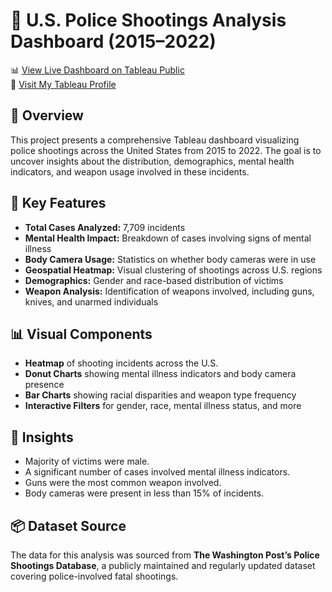 # 🚨 U.S. Police Shootings Analysis Dashboard (2015–2022)

📊 [View Live Dashboard on Tableau Public](https://public.tableau.com/app/profile/darshan.lakhankiya/viz/U_S_PoliceShootingsAnalysisDashboard_17504749187690/Dashboard)  
🔗 [Visit My Tableau Profile](https://public.tableau.com/app/profile/darshan.lakhankiya)

## 📌 Overview
This project presents a comprehensive Tableau dashboard visualizing police shootings across the United States from 2015 to 2022. The goal is to uncover insights about the distribution, demographics, mental health indicators, and weapon usage involved in these incidents.

## 📂 Key Features
- **Total Cases Analyzed:** 7,709 incidents  
- **Mental Health Impact:** Breakdown of cases involving signs of mental illness  
- **Body Camera Usage:** Statistics on whether body cameras were in use  
- **Geospatial Heatmap:** Visual clustering of shootings across U.S. regions  
- **Demographics:** Gender and race-based distribution of victims  
- **Weapon Analysis:** Identification of weapons involved, including guns, knives, and unarmed individuals

## 📊 Visual Components
- **Heatmap** of shooting incidents across the U.S.
- **Donut Charts** showing mental illness indicators and body camera presence
- **Bar Charts** showing racial disparities and weapon type frequency
- **Interactive Filters** for gender, race, mental illness status, and more

## 🧠 Insights
- Majority of victims were male.
- A significant number of cases involved mental illness indicators.
- Guns were the most common weapon involved.
- Body cameras were present in less than 15% of incidents.

## 📦 Dataset Source
The data for this analysis was sourced from **The Washington Post’s Police Shootings Database**, a publicly maintained and regularly updated dataset covering police-involved fatal shootings.